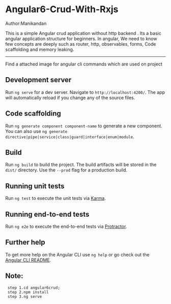 # Angular6-Crud-With-Rxjs
Author:Manikandan

 This is a simple Angular crud application without http backend . Its a basic angular application structure for beginners. In angular, We need to know few concepts are deeply such as router, http, observables, forms, Code scaffolding and memory leaking.

***************************
Find a attached image for angular cli commands which are used on project 

## Development server

Run `ng serve` for a dev server. Navigate to `http://localhost:4200/`. The app will automatically reload if you change any of the source files.

## Code scaffolding

Run `ng generate component component-name` to generate a new component. You can also use `ng generate directive|pipe|service|class|guard|interface|enum|module`.

## Build

Run `ng build` to build the project. The build artifacts will be stored in the `dist/` directory. Use the `--prod` flag for a production build.

## Running unit tests

Run `ng test` to execute the unit tests via [Karma](https://karma-runner.github.io).

## Running end-to-end tests

Run `ng e2e` to execute the end-to-end tests via [Protractor](http://www.protractortest.org/).

## Further help

To get more help on the Angular CLI use `ng help` or go check out the [Angular CLI README](https://github.com/angular/angular-cli/blob/master/README.md).



## Note:
     step 1.cd angular6crud;
     step 2.npm install
     step 3.ng serve